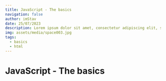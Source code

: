 ```yaml
---
title: JavaScript - The basics
navigation: false
author: imStav
date: 25/07/2023
description: Lorem ipsum dolor sit amet, consectetur adipiscing elit, sed do eiusmod tempor incididunt ut labore et dolore magna aliqua...
img: assets/media/space003.jpg
tags:
  - basics
  - html
---
```


# JavaScript - The basics